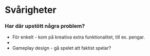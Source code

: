 # Svårigheter
### Har där upstött några problem?
- För enkelt - kom på kreativa extra funktionalitet, till ex. pengar.
- 
- Gameplay design - gå spelet att faktist spelar?
